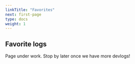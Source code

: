 ```yaml
---
linkTitle: "Favorites"
next: first-page
type: docs
weight: 1
---
```

## Favorite logs
Page under work. Stop by later once we have more devlogs!

